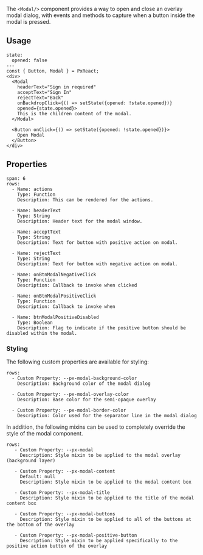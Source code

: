 The `<Modal/>` component provides a way to open and close an overlay modal dialog, with events and methods to capture when a button inside the modal is pressed.


## Usage

```react
state:
  opened: false
---
const { Button, Modal } = PxReact;
<div>
  <Modal
    headerText="Sign in required"
    acceptText="Sign In"
    rejectText="Back"
    onBackdropClick={() => setState({opened: !state.opened})}
    opened={state.opened}>
    This is the children content of the modal.
  </Modal>

  <Button onClick={() => setState({opened: !state.opened})}>
    Open Modal
  </Button>
</div>
```



## Properties

```table
span: 6
rows:
  - Name: actions
    Type: Function
    Description: This can be rendered for the actions.
  
  - Name: headerText
    Type: String
    Description: Header text for the modal window.

  - Name: acceptText
    Type: String
    Description: Text for button with positive action on modal.

  - Name: rejectText
    Type: String
    Description: Text for button with negative action on modal.

  - Name: onBtnModalNegativeClick
    Type: Function
    Description: Callback to invoke when clicked

  - Name: onBtnModalPositiveClick
    Type: Function
    Description: Callback to invoke when

  - Name: btnModalPositiveDisabled
    Type: Boolean
    Description: Flag to indicate if the positive button should be disabled within the modal.
```


### Styling

The following custom properties are available for styling:


```table
rows:
  - Custom Property: --px-modal-background-color
    Description: Background color of the modal dialog

  - Custom Property: --px-modal-overlay-color
    Description: Base color for the semi-opaque overlay

  - Custom Property: --px-modal-border-color
    Description: Color used for the separator line in the modal dialog
```

In addition, the following mixins can be used to completely override the style of the modal component.

```table
rows:
   - Custom Property: --px-modal
     Description: Style mixin to be applied to the modal overlay (background layer)

   - Custom Property: --px-modal-content
     Default: null
     Description: Style mixin to be applied to the modal content box

   - Custom Property: --px-modal-title
     Description: Style mixin to be applied to the title of the modal content box

   - Custom Property: --px-modal-buttons
     Description: Style mixin to be applied to all of the buttons at the bottom of the overlay

   - Custom Property: --px-modal-positive-button
     Description: Style mixin to be applied specifically to the positive action button of the overlay
```
